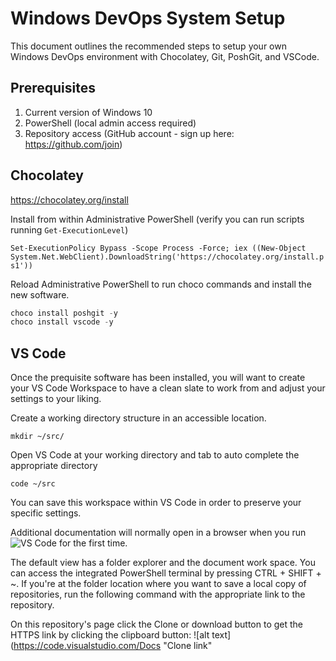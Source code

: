 # Windows DevOps System Setup

This document outlines the recommended steps to setup your own Windows DevOps environment with Chocolatey, Git, PoshGit, and VSCode.

## Prerequisites

1. Current version of Windows 10
2. PowerShell (local admin access required)
3. Repository access (GitHub account - sign up here: <https://github.com/join>)

## Chocolatey

<https://chocolatey.org/install>

Install from within Administrative PowerShell (verify you can run scripts running `Get-ExecutionLevel`)

`Set-ExecutionPolicy Bypass -Scope Process -Force; iex ((New-Object System.Net.WebClient).DownloadString('https://chocolatey.org/install.ps1'))`

Reload Administrative PowerShell to run choco commands and install the new software.

```powershell
choco install poshgit -y
choco install vscode -y
```

## VS Code

Once the prequisite software has been installed, you will want to create your VS Code Workspace to have a clean slate to work from and adjust your settings to your liking.

Create a working directory structure in an accessible location.

`mkdir ~/src/`

Open VS Code at your working directory and tab to auto complete the appropriate directory

`code ~/src`

You can save this workspace within VS Code in order to preserve your specific settings.

Additional documentation will normally open in a browser when you run ![VS Code](https://code.visualstudio.com/Docs) for the first time.

The default view has a folder explorer and the document work space. You can access the integrated PowerShell terminal by pressing CTRL + SHIFT + ~. If you're at the folder location where you want to save a local copy of repositories, run the following command with the appropriate link to the repository.

On this repository's page click the Clone or download button to get the HTTPS link by clicking the clipboard button:
![alt text](https://code.visualstudio.com/Docs "Clone link"